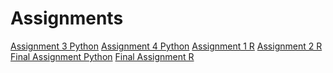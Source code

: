 # Assignments
[Assignment 3 Python](https://github.com/SemMoz/Assingments/blob/master/assignment3%20(3).ipynb)
[Assignment 4 Python](https://github.com/SemMoz/Assingments/blob/master/assignment4%20(2).ipynb)
[Assignment 1 R](https://github.com/SemMoz/Assingments/blob/master/Graded_assignment1%20(1).ipynb)
[Assignment 2 R](https://github.com/SemMoz/Assingments/blob/master/Graded_assignment_2%20(2).ipynb)
[Final Assignment Python](https://github.com/SemMoz/Assingments/blob/master/exam_june_7_2018%20(1).ipynb)
[Final Assignment R](https://github.com/SemMoz/Assingments/blob/master/Exam_student%20(1)%20(1).ipynb)
